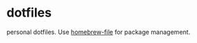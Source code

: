 # dotfiles
personal dotfiles. Use [homebrew-file](https://homebrew-file.readthedocs.io/) for package management.
